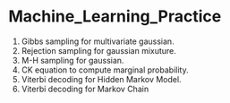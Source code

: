 # Machine_Learning_Practice

1. Gibbs sampling for multivariate gaussian.
2. Rejection sampling for gaussian mixuture.
3. M-H sampling for gaussian.
4. CK equation to compute marginal probability.
5. Viterbi decoding for Hidden Markov Model.
6. Viterbi decoding for Markov Chain
